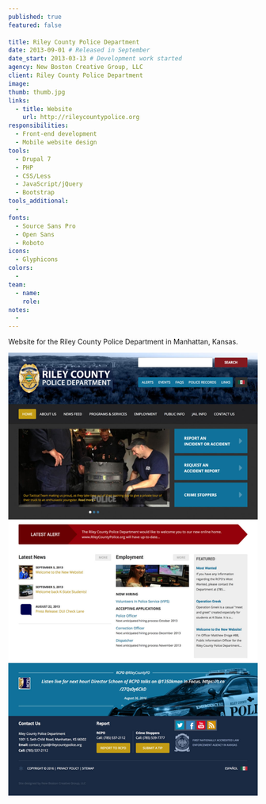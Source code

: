 ```yaml
---
published: true
featured: false

title: Riley County Police Department
date: 2013-09-01 # Released in September
date_start: 2013-03-13 # Development work started
agency: New Boston Creative Group, LLC
client: Riley County Police Department
image:
thumb: thumb.jpg
links:
  - title: Website
    url: http://rileycountypolice.org
responsibilities:
  - Front-end development
  - Mobile website design
tools:
  - Drupal 7
  - PHP
  - CSS/Less
  - JavaScript/jQuery
  - Bootstrap
tools_additional:
  -
fonts:
  - Source Sans Pro
  - Open Sans
  - Roboto
icons:
  - Glyphicons
colors:
  -
team:
  - name:
    role:
notes:
  -
---
```


Website for the Riley County Police Department in Manhattan, Kansas.

![Riley County Police Department screenshot](image.jpg)

